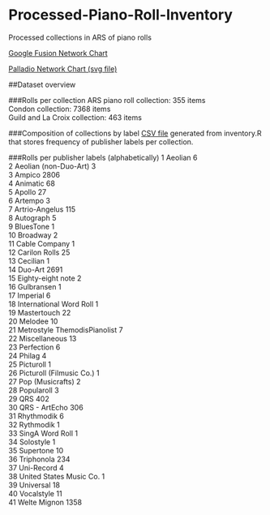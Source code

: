 # Processed-Piano-Roll-Inventory
Processed collections in ARS of piano rolls



<a href="https://www.google.com/fusiontables/embedviz?containerId=googft-gviz-canvas&viz=GVIZ&t=GRAPH&gc=true&gd=false&sdb=1&rmax=100000&uiversion=2&q=select+col0%2C+col1+from+19huQr04NH8_qb91hHP5I80JaXPkaYf3tsgFfr-Bj&qrs=+where+col0+%3E%3D+&qre=+and+col0+%3C%3D+&qe=&state=%7B%22ps%22%3A%221_r_1h_-3_2_e_-d_7_1k_10_h_2d_-a_14_-1y_11_9_-27_c_0_-p_-c_12_1t_-w_13_1d_-11_j_-1f_1w_t_2f_-1e_m_-h_1p_y_45_-2_w_40_-1e_f_-1k_-1t_z_4x_-i_g_-3r_1b_d_-45_-r_8_-1u_-18_x_4t_-z_10_4n_-1i_c_-40_-1f_1_-3v_-1r_q_-3k_1n_4_-3x_z_6_-3n_-s_11_4y_1_o_-46_-2_3_-3b_1z_b_-3j_m_s_4s_10_u_4w_i_i_-3m_-5_16_-5f_u_18_-5b_7_l_-43_-13_k_-3f_-1m_a_-2x_-1x_v_4k_1i_p_-46_-f_e_-44_a_15_-35_-13_n_-41_n_17_-5e_1g_5_-3p_-24_%22%2C%22cx%22%3A-3.9338953006083495%2C%22cy%22%3A-5.9379437584114445%2C%22sw%22%3A601.2678033920697%2C%22sh%22%3A261.2473706280635%2C%22z%22%3A1.4982952467586874%7D&gco_forceIFrame=true&gco_hasLabelsColumn=true&width=500&height=300">Google Fusion Network Chart</a>

<a href="https://github.com/eolienne/Processed-Piano-Roll-Inventory/blob/master/Palladio%20Graph.svg">Palladio Network Chart (svg file)</a>

##Dataset overview

###Rolls per collection
ARS piano roll collection: 355 items<br />
Condon collection: 7368 items<br />
Guild and La Croix collection: 463 items<br />

###Composition of collections by label
<a href="https://github.com/eolienne/Processed-Piano-Roll-Inventory/blob/master/labelsPerCollection.csv">CSV file</a> generated from inventory.R that stores frequency of publisher labels per collection. 

###Rolls per publisher labels (alphabetically)
1                       Aeolian    6<br />
2         Aeolian (non-Duo-Art)    3<br />
3                        Ampico 2806<br />
4                      Animatic   68<br />
5                        Apollo   27<br />
6                       Artempo    3<br />
7                Artrio-Angelus  115<br />
8                     Autograph    5<br />
9                     BluesTone    1<br />
10                     Broadway    2<br />
11                Cable Company    1<br />
12                Carilon Rolls   25<br />
13                     Cecilian    1<br />
14                      Duo-Art 2691<br />
15            Eighty-eight note    2<br />
16                   Gulbransen    1<br />
17                     Imperial    6<br />
18      International Word Roll    1<br />
19                  Mastertouch   22<br />
20                      Melodee   10<br />
21 Metrostyle ThemodisPianolist    7<br />
22                Miscellaneous   13<br />
23                   Perfection    6<br />
24                       Philag    4<br />
25                    Picturoll    1<br />
26     Picturoll (Filmusic Co.)    1<br />
27             Pop (Musicrafts)    2<br />
28                   Popularoll    3<br />
29                          QRS  402<br />
30                QRS - ArtEcho  306<br />
31                   Rhythmodik    6<br />
32                    Rythmodik    1<br />
33              SingA Word Roll    1<br />
34                    Solostyle    1<br />
35                    Supertone   10<br />
36                   Triphonola  234<br />
37                   Uni-Record    4<br />
38      United States Music Co.    1<br />
39                    Universal   18<br />
40                   Vocalstyle   11<br />
41                 Welte Mignon 1358<br />